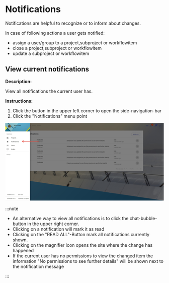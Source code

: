 # Notifications

Notifications are helpful to recognize or to inform about changes.

In case of following actions a user gets notified:

- assign a user/group to a project,subproject or workflowitem
- close a project,subproject or workflowitem
- update a subproject or workflowitem

## View current notifications

**Description:**

View all notifications the current user has.

**Instructions:**

1. Click the button in the upper left corner to open the side-navigation-bar
2. Click the "Notifications" menu point

![view notifications](./img/view_notifications.jpg)

:::note

- An alternative way to view all notifications is to click the chat-bubble-button in the upper right corner.
- Clicking on a notification will mark it as read
- Clicking on the "READ ALL"-Button mark all notifications currently shown.
- Clicking on the magnifier icon opens the site where the change has happened
- If the current user has no permissions to view the changed item the information "No permissions to see further details"
  will be shown next to the notification message

:::
